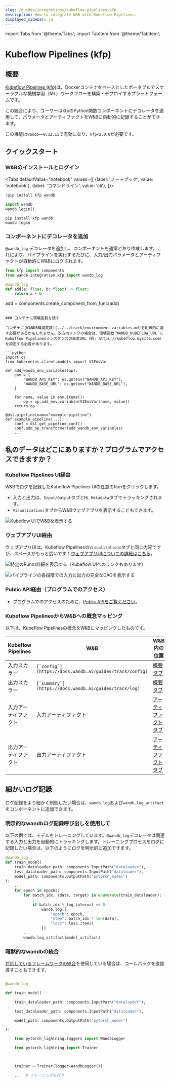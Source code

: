 ```yaml
---
slug: /guides/integrations/kubeflow-pipelines-kfp
description: How to integrate W&B with Kubeflow Pipelines.
displayed_sidebar: ja
---
```


import Tabs from '@theme/Tabs';
import TabItem from '@theme/TabItem';


# Kubeflow Pipelines (kfp)

## 概要

[Kubeflow Pipelines (kfp)](https://www.kubeflow.org/docs/components/pipelines/introduction/)は、Dockerコンテナをベースとしたポータブルでスケーラブルな機械学習（ML）ワークフローを構築・デプロイするプラットフォームです。

この統合により、ユーザーはkfpのPython関数コンポーネントにデコレータを適用して、パラメータとアーティファクトをW&Bに自動的に記録することができます。

この機能は`wandb==0.12.11`で有効になり、`kfp<2.0.0`が必要です。

## クイックスタート

### W&Bのインストールとログイン

<Tabs
  defaultValue="notebook"
  values={[
    {label: 'ノートブック', value: 'notebook'},
    {label: 'コマンドライン', value: 'cli'},
  ]}>
  <TabItem value="notebook">

```python
!pip install kfp wandb

import wandb
wandb.login()
```

  </TabItem>
  <TabItem value="cli">

```
pip install kfp wandb
wandb login
```

  </TabItem>
</Tabs>

### コンポーネントにデコレータを追加

`@wandb_log` デコレータを追加し、コンポーネントを通常どおり作成します。これにより、パイプラインを実行するたびに、入力/出力パラメータとアーティファクトが自動的にW&Bにログされます。

```python
from kfp import components
from wandb.integration.kfp import wandb_log

@wandb_log
def add(a: float, b: float) -> float:
    return a + b
```

add = components.create_component_from_func(add)
```

### コンテナに環境変数を渡す

コンテナに[WANDB環境変数](../../track/environment-variables.md)を明示的に渡す必要があるかもしれません。双方向リンクの場合は、環境変数`WANDB_KUBEFLOW_URL`にKubeflow Pipelinesインスタンスの基本URL（例: https://kubeflow.mysite.com）を設定する必要があります。

```python
import os
from kubernetes.client.models import V1EnvVar

def add_wandb_env_variables(op):
    env = {
        "WANDB_API_KEY": os.getenv("WANDB_API_KEY"),
        "WANDB_BASE_URL": os.getenv("WANDB_BASE_URL"),
    }

    for name, value in env.items():
        op = op.add_env_variable(V1EnvVar(name, value))
    return op
    
@dsl.pipeline(name="example-pipeline")
def example_pipeline(...):
    conf = dsl.get_pipeline_conf()
    conf.add_op_transformer(add_wandb_env_variables)
    ...
```

## 私のデータはどこにありますか？プログラムでアクセスできますか？
### Kubeflow Pipelines UI経由

W&Bでログを記録したKubeflow Pipelines UIの任意のRunをクリックします。

* 入力と出力は、`Input/Output`タブと`ML Metadata`タブでトラッキングされます。
* `Visualizations`タブからW&Bウェブアプリを表示することもできます。

![Kubeflow UIでW&Bを表示する](/images/integrations/kubeflow_app_pipelines_ui.png)

### ウェブアプリUI経由

ウェブアプリUIは、Kubeflow Pipelinesの`Visualizations`タブと同じ内容ですが、スペースがもっと広いです！[ウェブアプリUIについての詳細はこちら](https://docs.wandb.ai/ref/app)。

![特定のRunの詳細を表示する（Kubeflow UIへのリンクもあります）](/images/integrations/kubeflow_pipelines.png)

![パイプラインの各段階での入力と出力の完全なDAGを表示する](/images/integrations/kubeflow_via_app.png)

### Public API経由（プログラムでのアクセス）

* プログラムでのアクセスのために、[Public APIをご覧ください](https://docs.wandb.ai/ref/python/public-api)。

### Kubeflow PipelinesからW&Bへの概念マッピング

以下は、Kubeflow Pipelinesの概念をW&Bにマッピングしたものです。

| Kubeflow Pipelines | W&B                                                      | W&B内の位置                                                                                      |
| ------------------ | --------------------------------------------------------- | ------------------------------------------------------------------------------------------------- |
| 入力スカラー       | ``[`config`](https://docs.wandb.ai/guides/track/config)`` | [概要タブ](https://docs.wandb.ai/ref/app/pages/run-page#overview-tab)                             |
| 出力スカラー       | ``[`summary`](https://docs.wandb.ai/guides/track/log)``   | [概要タブ](https://docs.wandb.ai/ref/app/pages/run-page#overview-tab)                             |
| 入力アーティファクト | 入力アーティファクト                                       | [アーティファクトタブ](https://docs.wandb.ai/ref/app/pages/run-page#artifacts-tab)               |
| 出力アーティファクト | 出力アーティファクト                                       | [アーティファクトタブ](https://docs.wandb.ai/ref/app/pages/run-page#artifacts-tab) |
## 細かいログ記録

ログ記録をより細かく制御したい場合は、`wandb.log`および`wandb.log_artifact`をコンポーネントに追加できます。

### 明示的なwandbログ記録呼び出しを使用して

以下の例では、モデルをトレーニングしています。`@wandb_log`デコレータは関連する入力と出力を自動的にトラッキングします。トレーニングプロセスをログに記録したい場合は、以下のようにログを明示的に追加できます。

```python
@wandb_log
def train_model(
    train_dataloader_path: components.InputPath("dataloader"),
    test_dataloader_path: components.InputPath("dataloader"),
    model_path: components.OutputPath("pytorch_model")
):
    ...
    for epoch in epochs:
        for batch_idx, (data, target) in enumerate(train_dataloader):
            ...
            if batch_idx % log_interval == 0:
                wandb.log({
                    "epoch": epoch,
                    "step": batch_idx * len(data),
                    "loss": loss.item()
                })
        ...
        wandb.log_artifact(model_artifact)
```
### 暗黙的なwandbの統合



[対応しているフレームワークの統合](https://docs.wandb.ai/guides/integrations)を使用している場合は、コールバックを直接渡すこともできます。



```python

@wandb_log

def train_model(

    train_dataloader_path: components.InputPath("dataloader"),

    test_dataloader_path: components.InputPath("dataloader"),

    model_path: components.OutputPath("pytorch_model")

):

    from pytorch_lightning.loggers import WandbLogger

    from pytorch_lightning import Trainer

    

    trainer = Trainer(logger=WandbLogger())

    ...  # トレーニングを行う

```